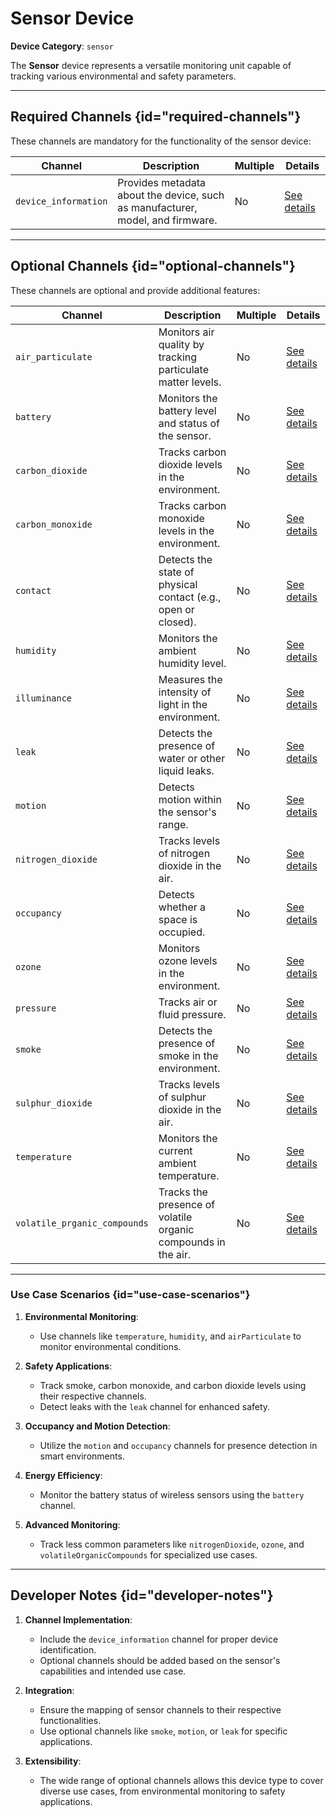 # Sensor Device

**Device Category**: `sensor`

The **Sensor** device represents a versatile monitoring unit capable of tracking various environmental
and safety parameters.

---

## Required Channels {id="required-channels"}

These channels are mandatory for the functionality of the sensor device:

| **Channel**          | **Description**                                                                | **Multiple** | **Details**                                |
|----------------------|--------------------------------------------------------------------------------|--------------|--------------------------------------------|
| `device_information` | Provides metadata about the device, such as manufacturer, model, and firmware. | No           | [See details](DeviceInformationChannel.md) |

---

## Optional Channels {id="optional-channels"}

These channels are optional and provide additional features:

| **Channel**                  | **Description**                                               | **Multiple** | **Details**                                       |
|------------------------------|---------------------------------------------------------------|--------------|---------------------------------------------------|
| `air_particulate`            | Monitors air quality by tracking particulate matter levels.   | No           | [See details](AirParticulateChannel.md)           |
| `battery`                    | Monitors the battery level and status of the sensor.          | No           | [See details](BatteryChannel.md)                  |
| `carbon_dioxide`             | Tracks carbon dioxide levels in the environment.              | No           | [See details](CarbonDioxideChannel.md)            |
| `carbon_monoxide`            | Tracks carbon monoxide levels in the environment.             | No           | [See details](CarbonMonoxideChannel.md)           |
| `contact`                    | Detects the state of physical contact (e.g., open or closed). | No           | [See details](ContactChannel.md)                  |
| `humidity`                   | Monitors the ambient humidity level.                          | No           | [See details](HumidityChannel.md)                 |
| `illuminance`                | Measures the intensity of light in the environment.           | No           | [See details](IlluminanceChannel.md)              |
| `leak`                       | Detects the presence of water or other liquid leaks.          | No           | [See details](LeakChannel.md)                     |
| `motion`                     | Detects motion within the sensor's range.                     | No           | [See details](MotionChannel.md)                   |
| `nitrogen_dioxide`           | Tracks levels of nitrogen dioxide in the air.                 | No           | [See details](NitrogenDioxideChannel.md)          |
| `occupancy`                  | Detects whether a space is occupied.                          | No           | [See details](OccupancyChannel.md)                |
| `ozone`                      | Monitors ozone levels in the environment.                     | No           | [See details](OzoneChannel.md)                    |
| `pressure`                   | Tracks air or fluid pressure.                                 | No           | [See details](PressureChannel.md)                 |
| `smoke`                      | Detects the presence of smoke in the environment.             | No           | [See details](SmokeChannel.md)                    |
| `sulphur_dioxide`            | Tracks levels of sulphur dioxide in the air.                  | No           | [See details](SulphurDioxideChannel.md)           |
| `temperature`                | Monitors the current ambient temperature.                     | No           | [See details](TemperatureChannel.md)              |
| `volatile_prganic_compounds` | Tracks the presence of volatile organic compounds in the air. | No           | [See details](VolatileOrganicCompoundsChannel.md) |

---

### Use Case Scenarios {id="use-case-scenarios"}

1. **Environmental Monitoring**:
    - Use channels like `temperature`, `humidity`, and `airParticulate` to monitor environmental conditions.

2. **Safety Applications**:
    - Track smoke, carbon monoxide, and carbon dioxide levels using their respective channels.
    - Detect leaks with the `leak` channel for enhanced safety.

3. **Occupancy and Motion Detection**:
    - Utilize the `motion` and `occupancy` channels for presence detection in smart environments.

4. **Energy Efficiency**:
    - Monitor the battery status of wireless sensors using the `battery` channel.

5. **Advanced Monitoring**:
    - Track less common parameters like `nitrogenDioxide`, `ozone`, and `volatileOrganicCompounds` for specialized use cases.

---

## Developer Notes {id="developer-notes"}

1. **Channel Implementation**:
    - Include the `device_information` channel for proper device identification.
    - Optional channels should be added based on the sensor's capabilities and intended use case.

2. **Integration**:
    - Ensure the mapping of sensor channels to their respective functionalities.
    - Use optional channels like `smoke`, `motion`, or `leak` for specific applications.

3. **Extensibility**:
    - The wide range of optional channels allows this device type to cover diverse use cases, from environmental monitoring to safety applications.
